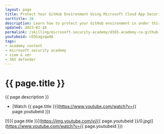 ```yaml
---
layout: page
title: Protect Your GitHub Environment Using Microsoft Cloud App Security
sorttitle: 16
description: Learn how to protect your GitHub environment in under thirty minutes using Microsoft Cloud App Security.
updated: 2023-02-16
permalink: /skilling/microsoft-security-academy/d365-academy-ca-github
youtubeid: cO3Gagzqw4A
tags: 
- academy content
- microsoft security academy
- siem & xdr
- 365 defender
---
```


# {{ page.title }}

{{ page.description }}

* [Watch {{ page.title }}](https://www.youtube.com/watch?v={{ page.youtubeid }})

[![{{ page.title }}](https://img.youtube.com/vi/{{ page.youtubeid }}/0.jpg)](https://www.youtube.com/watch?v={{ page.youtubeid }})